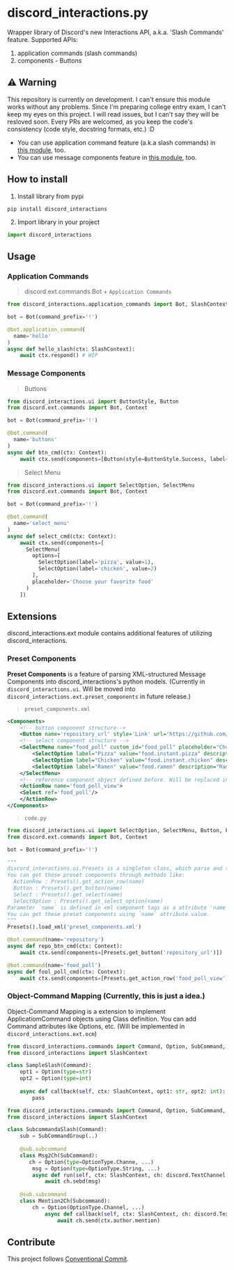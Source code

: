 # discord_interactions.py
Wrapper library of Discord's new Interactions API, a.k.a. 'Slash Commands' feature.
Supported APIs:
1. application commands (slash commands)
2. components - Buttons

## ⚠ Warning
This repository is currently on development. I can't ensure this module works without any problems.
Since I'm preparing college entry exam, I can't keep my eyes on this project. I will read issues, but I can't say they will be resloved soon.
Every PRs are welcomed, as you keep the code's consistency (code style, docstring formats, etc.) :D

- You can use application command feature (a.k.a slash commands) in [this module](https://github.com/discord-py-slash-commands/discord-py-slash-command), too.
- You can use message components feature in [this module](https://github.com/kiki7000/discord.py-components), too.

## How to install
1. Install library from pypi
```shell
pip install discord_interactions
```
2. Import library in your project
```python
import discord_interactions
```

## Usage
### Application Commands
> discord.ext.commands.Bot + `Application Commands`

```python
from discord_interactions.application_commands import Bot, SlashContext

bot = Bot(command_prefix='!')

@bot.application_command(
  name='hello'
)
async def hello_slash(ctx: SlashContext):
    await ctx.respond() # WIP
```

### Message Components
> Buttons
```python
from discord_interactions.ui import ButtonStyle, Button
from discord.ext.commands import Bot, Context

bot = Bot(command_prefix='!')

@bot.command(
  name='buttons'
)
async def btn_cmd(ctx: Context):
    await ctx.send(components=[Button(style=ButtonStyle.Success, label='I'm Green!', custom_id='btn01', emoji='📗')])
```

> Select Menu
```python
from discord_interactions.ui import SelectOption, SelectMenu
from discord.ext.commands import Bot, Context

bot = Bot(command_prefix='!')

@bot.command(
  name='select_menu'
)
async def select_cmd(ctx: Context):
    await ctx.send(components=[
      SelectMenu(
        options=[
          SelectOption(label='pizza', value=1),
          SelectOption(label='chicken', value=2)
        ],
        placeholder='Choose your favorite food'
      )
    ])
```

## Extensions
discord_interactions.ext module contains additional features of utilizing discord_interactions.

### Preset Components
**Preset Components** is a feature of parsing XML-structured Message Components into discord_interactions's python models.
(Currently in `discord_interactions.ui`. Will be moved into `discord_interactions.ext.preset_components` in future release.)

> `preset_components.xml`
```xml
<Components>
    <!-- button component structure-->
    <Button name='repository_url' style='Link' url='https://github.com/Lapis0875/discord_interactions.py' label='Repository Link' emoji='🔗'/>
    <!-- select component structure -->
    <SelectMenu name="food_poll" custom_id="food_poll" placeholder="Choose your favorite food!">
        <SelectOption label="Pizza" value="food.instant.pizza" description="Pizza is one of most popular instant food over the world." emoji = "🍕"/>
        <SelectOption label="Chicken" value="food.instant.chicken" description="CHICKEN IS THE GOD!!!" emoji="🍗"/>
        <SelectOption label="Ramen" value="food.ramen" description="Ramen is a sort of noodle dish." emoji="🍜"/>
    </SelectMenu>
    <!-- reference component object defined before. Will be replaced into matching component(based on reference name) on runtime. -->
    <ActionRow name='food_poll_view'>
    <Select ref='food_poll'/>
    </ActionRow>
</Components>
```

> `code.py`
```python
from discord_interactions.ui import SelectOption, SelectMenu, Button, Presets
from discord.ext.commands import Bot, Context

bot = Bot(command_prefix='!')

"""
discord_interactions.ui.Presets is a singleton class, which parse and stores xml-structured message components.
You can get those preset components through methods like:
  ActionRow : Presets().get_action_row(name)
  Button : Presets().get_button(name)
  Select : Presets().get_select(name)
  SelectOption : Presets().get_select_option(name)
Parameter `name` is defined in xml component tags as a attribute 'name`.
You can get these preset components using `name` attribute value.
"""
Presets().load_xml('preset_components.xml')

@bot.command(name='repository')
async def repo_btn_cmd(ctx: Context):
    await ctx.send(components=[Presets.get_button('repository_url')])

@bot.command(name='food_poll')
async def fool_poll_cmd(ctx: Context):
    await ctx.send(components=[Presets.get_action_row('food_poll_view')])
```

### Object-Command Mapping (Currently, this is just a idea.)
Object-Command Mapping is a extension to implement ApplicatiomCommand objects using Class definition.
You can add Command attributes like Options, etc.
(Will be implemented in `discord_interactions.ext.ocm`)
```py
from discord_interactions.commands import Command, Option, SubCommand, SubCommandGrouo
from discord_interactions import SlashContext

class SampleSlash(Command):
    opt1 = Option(type=str)
    opt2 = Option(type=int)
    
    async def callback(self, ctx: SlashContext, opt1: str, opt2: int):
        pass 
```
```py
from discord_interactions.commands import Command, Option, SubCommand, SubCommandGrouo
from discord_interactions import SlashContext

class SubcommandaSlash(Command):
    sub = SubCommandGroup(..)
    
    @sub.subcommand
    class Msg2Ch(SubCommand):
       ch = Option(type=OptionType.Channe, ...)
        msg = Option(type=OptionType.String, ...)
        async def run(self, ctx: SlashContext, ch: discord.TextChannel, msg: str):
            await ch.sebd(msg)
    
    @sub.subcommand
    class Mention2Ch(Subcommand):
        ch = Option(OptionType.Channel, ...)
            async def callback(self, ctx: SlashContext, ch: discord.TextChannel):
                await ch.send(ctx.author.mention) 
```


## Contribute
This project follows [Conventional Commit](https://www.conventionalcommits.org/en/v1.0.0/).
